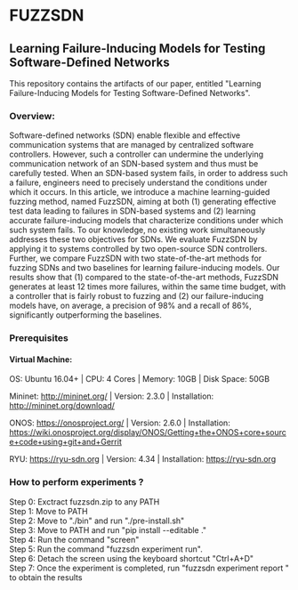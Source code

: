 # FUZZSDN
## Learning Failure-Inducing Models for Testing Software-Defined Networks


This repository contains the artifacts of our paper, entitled "Learning Failure-Inducing Models for Testing Software-Defined Networks".

### Overview:

Software-defined networks (SDN) enable flexible and effective communication systems that are managed by centralized
software controllers. However, such a controller can undermine the underlying communication network of an SDN-based
system and thus must be carefully tested. When an SDN-based system fails, in order to address such a failure, engineers
need to precisely understand the conditions under which it occurs. In this article, we introduce a machine
learning-guided fuzzing method, named FuzzSDN, aiming at both (1) generating effective test data leading to failures in
SDN-based systems and (2) learning accurate failure-inducing models that characterize conditions under which such system
fails. To our knowledge, no existing work simultaneously addresses these two objectives for SDNs. We evaluate FuzzSDN by
applying it to systems controlled by two open-source SDN controllers. Further, we compare FuzzSDN with two
state-of-the-art methods for fuzzing SDNs and two baselines for learning failure-inducing models.
Our results show that (1) compared to the state-of-the-art methods, FuzzSDN generates at least 12 times more failures,
within the same time budget, with a controller that is fairly robust to fuzzing and (2) our failure-inducing models
have, on average, a precision of 98% and a recall of 86%, significantly outperforming the baselines.


### Prerequisites
#### Virtual Machine:
OS: Ubuntu 16.04+ |
CPU: 4 Cores |
Memory: 10GB |
Disk Space: 50GB

Mininet: http://mininet.org/ |
Version: 2.3.0 |
Installation: http://mininet.org/download/


ONOS: https://onosproject.org/ |
Version: 2.6.0 |
Installation: https://wiki.onosproject.org/display/ONOS/Getting+the+ONOS+core+source+code+using+git+and+Gerrit

RYU: https://ryu-sdn.org |
Version: 4.34 |
Installation: https://ryu-sdn.org


### How to perform experiments ?
Step 0: Exctract fuzzsdn.zip to any PATH\
Step 1: Move to PATH\
Step 2: Move to "./bin" and run "./pre-install.sh"\
Step 3: Move to PATH and run "pip install --editable ."\
Step 4: Run the command "screen"\
Step 5: Run the command "fuzzsdn experiment run".\
Step 6: Detach the screen using the keyboard shortcut "Ctrl+A+D"\
Step 7: Once the experiment is completed, run "fuzzsdn experiment report " to obtain the results
